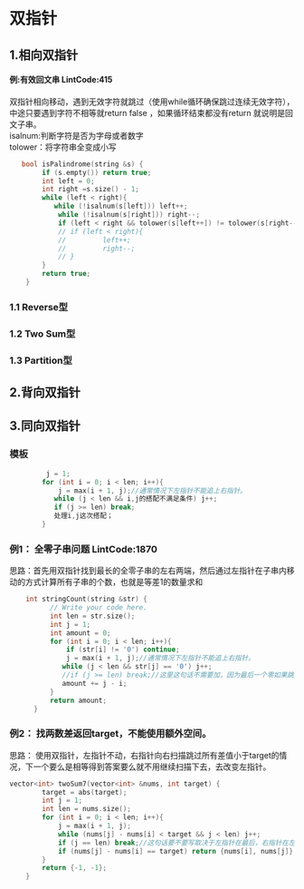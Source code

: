 # 双指针  
## 1.相向双指针  
#### 例:有效回文串 LintCode:415  
双指针相向移动，遇到无效字符就跳过（使用while循环确保跳过连续无效字符），中途只要遇到字符不相等就return false ，如果循环结束都没有return 就说明是回文子串。  
isalnum:判断字符是否为字母或者数字    
tolower：将字符串全变成小写
```cpp  
   bool isPalindrome(string &s) {
        if (s.empty()) return true;
        int left = 0;
        int right =s.size() - 1;
        while (left < right){
           while (!isalnum(s[left])) left++;
            while (!isalnum(s[right])) right--;
            if (left < right && tolower(s[left++]) != tolower(s[right--])) return false;
            // if (left < right){
            //         left++;
            //         right--;
            // }
        }
        return true;
    }
```
### 1.1 Reverse型  
### 1.2 Two Sum型
### 1.3 Partition型
## 2.背向双指针   
## 3.同向双指针  
### 模板  
```cpp
         j = 1;
        for (int i = 0; i < len; i++){
            j = max(i + 1, j);//通常情况下左指针不能追上右指针。
           while (j < len && i,j的搭配不满足条件) j++;
           if (j >= len) break;
           处理i,j这次搭配；
        }
 ```  
 ### 例1： 全零子串问题 LintCode:1870   
 思路：首先用双指针找到最长的全零子串的左右两端，然后通过左指针在子串内移动的方式计算所有子串的个数，也就是等差1的数量求和
 ```cpp   
     int stringCount(string &str) {
           // Write your code here.
           int len = str.size();
           int j = 1;
           int amount = 0;
           for (int i = 0; i < len; i++){
               if (str[i] != '0') continue;
               j = max(i + 1, j);//通常情况下左指针不能追上右指针。
              while (j < len && str[j] == '0') j++;
              //if (j >= len) break;//这里这句话不需要加，因为最后一个零如果跳过就少一个数了
              amount += j - i;
           }
           return amount;
       }  
```   
### 例2： 找两数差返回target，不能使用额外空间。  
思路： 使用双指针，左指针不动，右指针向右扫描跳过所有差值小于target的情况，下一个要么是相等得到答案要么就不用继续扫描下去，去改变左指针。  
```cpp  
vector<int> twoSum7(vector<int> &nums, int target) {
        target = abs(target);
        int j = 1;
        int len = nums.size();
        for (int i = 0; i < len; i++){
            j = max(i + 1, j);
            while (nums[j] - nums[i] < target && j < len) j++;
            if (j == len) break;//这句话要不要写取决于左指针在最后，右指针在左指针后一个位置这种情况是不是有效的需要考虑的情况。
            if (nums[j] - nums[i] == target) return {nums[i], nums[j]};
        }
        return {-1, -1};
    }  
```
